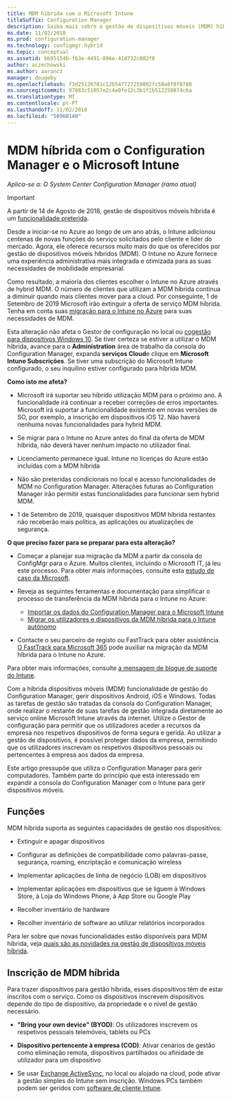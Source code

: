 ```yaml
---
title: MDM híbrida com o Microsoft Intune
titleSuffix: Configuration Manager
description: Saiba mais sobre a gestão de dispositivos móveis (MDM) híbrida com o Configuration Manager e o Microsoft Intune.
ms.date: 11/02/2018
ms.prod: configuration-manager
ms.technology: configmgr-hybrid
ms.topic: conceptual
ms.assetid: bb95154b-f63e-4491-896e-41d732c802f8
author: aczechowski
ms.author: aaroncz
manager: dougeby
ms.openlocfilehash: f3d25120701c12b547727259002fc58a8f8f0780
ms.sourcegitcommit: 97083c51057e2c4e0fe12c3b1f1b512250874c6a
ms.translationtype: MT
ms.contentlocale: pt-PT
ms.lasthandoff: 11/02/2018
ms.locfileid: "50968140"
---
```

# <a name="hybrid-mdm-with-configuration-manager-and-microsoft-intune"></a>MDM híbrida com o Configuration Manager e o Microsoft Intune

*Aplica-se a: O System Center Configuration Manager (ramo atual)*

> [!Important]  
> A partir de 14 de Agosto de 2018, gestão de dispositivos móveis híbrida é um [funcionalidade preterida](/sccm/core/plan-design/changes/deprecated/removed-and-deprecated-cmfeatures).
> <!--Intune feature 2683117-->  
> Desde a iniciar-se no Azure ao longo de um ano atrás, o Intune adicionou centenas de novas funções do serviço solicitados pelo cliente e líder do mercado. Agora, ele oferece recursos muito mais do que os oferecidos por gestão de dispositivos móveis híbridos (MDM). O Intune no Azure fornece uma experiência administrativa mais integrada e otimizada para as suas necessidades de mobilidade empresarial.
> 
> Como resultado, a maioria dos clientes escolher o Intune no Azure através de hybrid MDM. O número de clientes que utilizam a MDM híbrida continua a diminuir quando mais clientes mover para a cloud. Por conseguinte, 1 de Setembro de 2019 Microsoft irão extinguir a oferta de serviço MDM híbrida. Tenha em conta suas [migração para o Intune no Azure](/sccm/mdm/deploy-use/migrate-hybridmdm-to-intunesa) para suas necessidades de MDM. 
> 
> Esta alteração não afeta o Gestor de configuração no local ou [cogestão para dispositivos Windows 10](/sccm/core/clients/manage/co-management-overview). Se tiver certeza se estiver a utilizar o MDM híbrida, avance para o **Administration** área de trabalho da consola do Configuration Manager, expanda **serviços Cloud**e clique em **Microsoft Intune Subscrições**. Se tiver uma subscrição do Microsoft Intune configurado, o seu inquilino estiver configurado para híbrida MDM.
> 
> **Como isto me afeta?**
> 
> - Microsoft irá suportar seu híbrido utilização MDM para o próximo ano. A funcionalidade irá continuar a receber correções de erros importantes. Microsoft irá suportar a funcionalidade existente em novas versões de SO, por exemplo, a inscrição em dispositivos iOS 12. Não haverá nenhuma novas funcionalidades para hybrid MDM.  
> 
> - Se migrar para o Intune no Azure antes do final da oferta de MDM híbrida, não deverá haver nenhum impacto no utilizador final.  
> 
> - Licenciamento permanece igual. Intune no licenças do Azure estão incluídas com a MDM híbrida  
> 
> - Não são preteridas condicionais no local e acesso funcionalidades de MDM no Configuration Manager. Alterações futuras ao Configuration Manager irão permitir estas funcionalidades para funcionar sem hybrid MDM. 
> 
> - 1 de Setembro de 2019, quaisquer dispositivos MDM híbrida restantes não receberão mais política, as aplicações ou atualizações de segurança.  
> 
> **O que preciso fazer para se preparar para esta alteração?**
> 
> - Começar a planejar sua migração da MDM a partir da consola do ConfigMgr para o Azure. Muitos clientes, incluindo o Microsoft IT, já leu este processo. Para obter mais informações, consulte esta [estudo de caso da Microsoft](https://aka.ms/Intune_MSFT).  
> 
> - Reveja as seguintes ferramentas e documentação para simplificar o processo de transferência da MDM híbrida para o Intune no Azure:  
>     - [Importar os dados do Configuration Manager para o Microsoft Intune](/sccm/mdm/deploy-use/migrate-import-data)  
>     - [Migrar os utilizadores e dispositivos da MDM híbrida para o Intune autónomo](/sccm/mdm/deploy-use/migrate-hybridmdm-to-intunesa)  
> 
> - Contacte o seu parceiro de registo ou FastTrack para obter assistência. [O FastTrack para Microsoft 365](https://aka.ms/hybrid_fasttrack) pode auxiliar na migração da MDM híbrida para o Intune no Azure. 
> 
> Para obter mais informações, consulte [a mensagem de blogue de suporte do Intune](https://aka.ms/hybrid_notification).



Com a híbrida dispositivos móveis (MDM) funcionalidade de gestão do Configuration Manager, gerir dispositivos Android, iOS e Windows. Todas as tarefas de gestão são tratadas da consola do Configuration Manager, onde realizar o restante de suas tarefas de gestão integrada diretamente ao serviço online Microsoft Intune através da internet. Utilize o Gestor de configuração para permitir que os utilizadores aceder a recursos da empresa nos respetivos dispositivos de forma segura e gerida. Ao utilizar a gestão de dispositivos, é possível proteger dados da empresa, permitindo que os utilizadores inscrevam os respetivos dispositivos pessoais ou pertencentes à empresa aos dados da empresa. 

Este artigo pressupõe que utiliza o Configuration Manager para gerir computadores. Também parte do princípio que está interessado em expandir a consola do Configuration Manager com o Intune para gerir dispositivos móveis. 



## <a name="capabilities"></a>Funções

MDM híbrida suporta as seguintes capacidades de gestão nos dispositivos:

-   Extinguir e apagar dispositivos  

-   Configurar as definições de compatibilidade como palavras-passe, segurança, roaming, encriptação e comunicação wireless  

-   Implementar aplicações de linha de negócio (LOB) em dispositivos  

-   Implementar aplicações em dispositivos que se liguem à Windows Store, à Loja do Windows Phone, à App Store ou Google Play  

-   Recolher inventário de hardware  

-   Recolher inventário de software ao utilizar relatórios incorporados  

Para ler sobre que novas funcionalidades estão disponíveis para MDM híbrida, veja [quais são as novidades na gestão de dispositivos móveis híbrida](/sccm/mdm/understand/whats-new-in-hybrid-mobile-device-management).



## <a name="hybrid-mdm-enrollment"></a>Inscrição de MDM híbrida

Para trazer dispositivos para gestão híbrida, esses dispositivos têm de estar inscritos com o serviço. Como os dispositivos inscrevem dispositivos depende do tipo de dispositivo, da propriedade e o nível de gestão necessário.

- **"Bring your own device" (BYOD)**: Os utilizadores inscrevem os respetivos pessoais telemóveis, tablets ou PCs  

- **Dispositivo pertencente à empresa (COD)**: Ativar cenários de gestão como eliminação remota, dispositivos partilhados ou afinidade de utilizador para um dispositivo  

- Se usar [Exchange ActiveSync](/sccm/mdm/plan-design/device-enrollment-methods#mobile-device-management-with-exchange-activesync-and-configuration-manager), no local ou alojado na cloud, pode ativar a gestão simples do Intune sem inscrição. Windows PCs também podem ser geridos com [software de cliente Intune](/intune/deploy-use/manage-windows-pcs-with-microsoft-intune).

